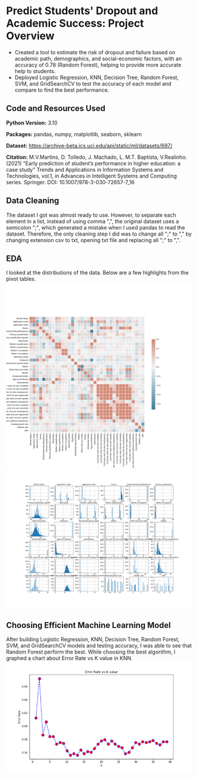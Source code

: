# Predict Students' Dropout and Academic Success: Project Overview 
* Created a tool to estimate the risk of dropout and failure based on academic path, demographics, and social-economic factors, with an accuracy of 0.78 (Random Forest), helping to provide more accurate help to students.
* Deployed Logistic Regression, KNN, Decision Tree, Random Forest, SVM, and GridSearchCV to test the accuracy of each model and compare to find the best performance. 

## Code and Resources Used 
**Python Version:** 3.10  

**Packages:** pandas, numpy, matplotlib, seaborn, sklearn

**Dataset:** https://archive-beta.ics.uci.edu/api/static/ml/datasets/697/ 

**Citation:** M.V.Martins, D. Tolledo, J. Machado, L. M.T. Baptista, V.Realinho. (2021) "Early prediction of student’s performance in higher education: a case study" Trends and Applications in Information Systems and Technologies, vol.1, in Advances in Intelligent Systems and Computing series. Springer. DOI: 10.1007/978-3-030-72657-7_16

## Data Cleaning
The dataset I got was almost ready to use. However, to separate each element in a list, instead of using comma ",", the original dataset uses a semicolon ";", which generated a mistake when I used pandas to read the dataset. Therefore, the only cleaning step I did was to change all ";" to "," by changing extension csv to txt, opening txt file and replacing all ";" to ",".  

## EDA
I looked at the distributions of the data. Below are a few highlights from the pivot tables. 
![alt text](https://github.com/ahnngo/Predict-students-dropout-and-academic-success/blob/master/Correlation.png)
![alt text](https://github.com/ahnngo/Predict-students-dropout-and-academic-success/blob/master/General%20Explore.png)

## Choosing Efficient Machine Learning Model

After building Logistic Regression, KNN, Decision Tree, Random Forest, SVM, and GridSearchCV models and testing accuracy, I was able to see that Random Forest perform the best. While choosing the best algorithm, I graphed a chart about Error Rate vs K value in KNN. 
![alt text](https://github.com/ahnngo/Predict-students-dropout-and-academic-success/blob/master/Error%20Rate%20vs%20K%20value.png)




